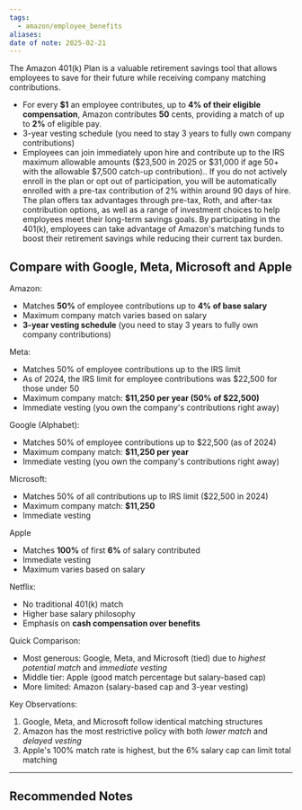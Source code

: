 ```yaml
---
tags:
  - amazon/employee_benefits
aliases: 
date of note: 2025-02-21
---
```


The Amazon 401(k) Plan is a valuable retirement savings tool that allows employees to save for their future while receiving company matching contributions. 
- For every **$1** an employee contributes, up to **4% of their eligible compensation**, Amazon contributes **50** cents, providing a match of up to **2%** of eligible pay. 
- 3-year vesting schedule (you need to stay 3 years to fully own company contributions)
- Employees can join immediately upon hire and contribute up to the IRS maximum allowable amounts ($23,500 in 2025 or $31,000 if age 50+ with the allowable $7,500 catch-up contribution).. If you do not actively enroll in the plan or opt out of participation, you will be automatically enrolled with a pre-tax contribution of 2% within around 90 days of hire. The plan offers tax advantages through pre-tax, Roth, and after-tax contribution options, as well as a range of investment choices to help employees meet their long-term savings goals. By participating in the 401(k), employees can take advantage of Amazon's matching funds to boost their retirement savings while reducing their current tax burden.


## Compare with Google, Meta, Microsoft and Apple

Amazon:

- Matches **50%** of employee contributions up to **4% of base salary**
- Maximum company match varies based on salary
- **3-year vesting schedule** (you need to stay 3 years to fully own company contributions)

Meta:

- Matches 50% of employee contributions up to the IRS limit
- As of 2024, the IRS limit for employee contributions was $22,500 for those under 50
- Maximum company match: **$11,250 per year (50% of $22,500)**
- Immediate vesting (you own the company's contributions right away)

Google (Alphabet):

- Matches 50% of employee contributions up to $22,500 (as of 2024)
- Maximum company match: **$11,250 per year**
- Immediate vesting (you own the company's contributions right away)

Microsoft:

- Matches 50% of all contributions up to IRS limit ($22,500 in 2024)
- Maximum company match: **$11,250**
- Immediate vesting


Apple

- Matches **100%** of first **6%** of salary contributed
- Immediate vesting
- Maximum varies based on salary


Netflix:

- No traditional 401(k) match
- Higher base salary philosophy
- Emphasis on **cash compensation over benefits**


Quick Comparison:

- Most generous: Google, Meta, and Microsoft (tied) due to *highest potential match* and *immediate vesting*
- Middle tier: Apple (good match percentage but salary-based cap)
- More limited: Amazon (salary-based cap and 3-year vesting)

Key Observations:

1. Google, Meta, and Microsoft follow identical matching structures
2. Amazon has the most restrictive policy with both *lower match* and *delayed vesting*
3. Apple's 100% match rate is highest, but the 6% salary cap can limit total matching





-----------
##  Recommended Notes